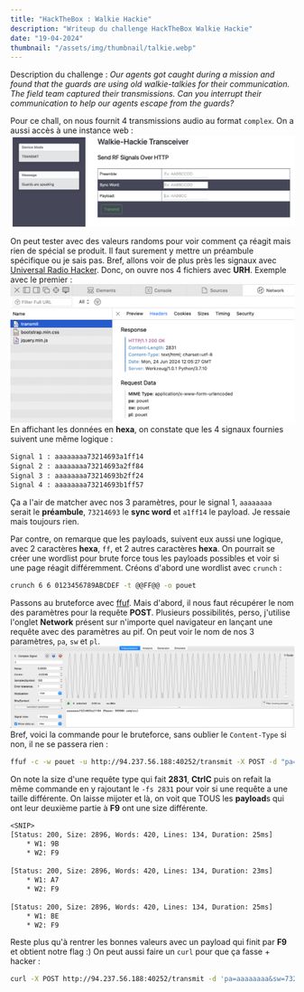 ```yaml
---
title: "HackTheBox : Walkie Hackie"
description: "Writeup du challenge HackTheBox Walkie Hackie"
date: "19-04-2024"
thumbnail: "/assets/img/thumbnail/talkie.webp"
---
```

Description du challenge : 
*Our agents got caught during a mission and found that the guards are using old walkie-talkies for their communication. The field team captured their transmissions. Can you interrupt their communication to help our agents escape from the guards?*

Pour ce chall, on nous fournit 4 transmissions audio au format `complex`. 
On a aussi accès à une instance web : 
![image](../../assets/img/pages/writeups/walkie_hackie/walkie1.png)
  
On peut tester avec des valeurs randoms pour voir comment ça réagit mais rien de spécial se produit. 
Il faut surement y mettre un préambule spécifique ou je sais pas. Bref, allons voir de plus près les signaux avec [Universal Radio Hacker](https://github.com/jopohl/urh).
Donc, on ouvre nos 4 fichiers avec **URH**. Exemple avec le premier :
![image](../../assets/img/pages/writeups/walkie_hackie/walkie2.png)
En affichant les données en **hexa**, on constate que les 4 signaux fournies suivent une même logique : 
```bash
Signal 1 : aaaaaaaa73214693a1ff14
Signal 2 : aaaaaaaa73214693a2ff84
Signal 3 : aaaaaaaa73214693b2ff24
Signal 4 : aaaaaaaa73214693b1ff57
```
Ça a l'air de matcher avec nos 3 paramètres, pour le signal 1, `aaaaaaaa` serait le **préambule**, `73214693` le **sync word** et `a1ff14` le payload. 
Je ressaie mais toujours rien. 

Par contre, on remarque que les payloads, suivent eux aussi une logique, avec 2 caractères **hexa**, `ff`, et 2 autres caractères **hexa**. 
On pourrait se créer une wordlist pour brute force tous les payloads possibles et voir si une page réagit différemment.
Créons d'abord une wordlist avec `crunch` : 
```bash
crunch 6 6 0123456789ABCDEF -t @@FF@@ -o pouet
```
Passons au bruteforce avec [ffuf](https://github.com/ffuf/ffuf). Mais d'abord, il nous faut récupérer le nom des paramètres pour la requête **POST**. Plusieurs possibilités, perso, j'utilise l'onglet **Network** présent sur n'importe quel navigateur en lançant une requête avec des paramètres au pif. On peut voir le nom de nos 3 paramètres, `pa`, `sw` et `pl`.
![image](../../assets/img/pages/writeups/walkie_hackie/walkie3.png)
Bref, voici la commande pour le bruteforce, sans oublier le `Content-Type` si non, il ne se passera rien : 
```bash
ffuf -c -w pouet -u http://94.237.56.188:40252/transmit -X POST -d "pa=aaaaaaaa&sw=73214693&pl=FUZZ" -H "Content-Type: application/x-www-form-urlencoded"
```
On note la size d'une requête type qui fait **2831**, **CtrlC** puis on refait la même commande en y rajoutant le `-fs 2831` pour voir si une requête a une taille différente. 
On laisse mijoter et là, on voit que TOUS les **payload**s qui ont leur deuxième partie à **F9** ont une size différente.
```
<SNIP>
[Status: 200, Size: 2896, Words: 420, Lines: 134, Duration: 25ms]
    * W1: 9B
    * W2: F9

[Status: 200, Size: 2896, Words: 420, Lines: 134, Duration: 23ms]
    * W1: A7
    * W2: F9

[Status: 200, Size: 2896, Words: 420, Lines: 134, Duration: 25ms]
    * W1: BE
    * W2: F9
```
Reste plus qu'à rentrer les bonnes valeurs avec un payload qui finit par **F9** et obtient notre flag :)
On peut aussi faire un `curl` pour que ça fasse + hacker : 
```bash
curl -X POST http://94.237.56.188:40252/transmit -d 'pa=aaaaaaaa&sw=73214693&pl=a2fff9'
```